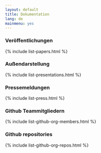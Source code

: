 ```yaml
---
layout: default
title: Dokumentation
lang: de
mainmenu: yes
---
```


### Veröffentlichungen
{% include list-papers.html %}

### Außendarstellung
{% include list-presentations.html %}

### Pressemeldungen
{% include list-press.html %}

### Github Teammitgliedern
{% include list-github-org-members.html %}

### Github repositories
{% include list-github-org-repos.html %}
